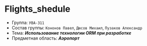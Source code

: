 # Flights_shedule
- Группа: `УВА-311`
- Состав группы: `Кононов Павел`, `Дюсов Михаил`, `Пузаков Александр`
- Тема: ***Использование технологии ORM при разработке***
- Предметная область: ***Аэропорт***
